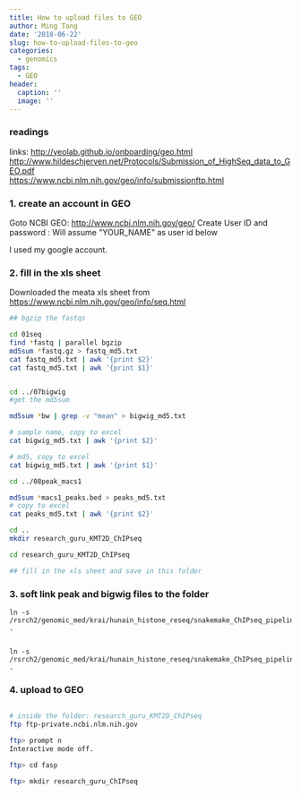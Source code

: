 ```yaml
---
title: How to upload files to GEO
author: Ming Tang
date: '2018-06-22'
slug: how-to-upload-files-to-geo
categories:
  - genomics
tags:
  - GEO
header:
  caption: ''
  image: ''
---
```


### readings 

links: 
http://yeolab.github.io/onboarding/geo.html  
http://www.hildeschjerven.net/Protocols/Submission_of_HighSeq_data_to_GEO.pdf  
https://www.ncbi.nlm.nih.gov/geo/info/submissionftp.html  


### 1. create an account in GEO

Goto NCBI GEO: http://www.ncbi.nlm.nih.gov/geo/
Create User ID and password : Will assume "YOUR_NAME" as user id below 

I used my google account.

### 2. fill in the xls sheet 

Downloaded the meata xls sheet from https://www.ncbi.nlm.nih.gov/geo/info/seq.html  

```bash
## bgzip the fastqs

cd 01seq
find *fastq | parallel bgzip
md5sum *fastq.gz > fastq_md5.txt 
cat fastq_md5.txt | awk '{print $2}'
cat fastq_md5.txt | awk '{print $1}'


cd ../07bigwig
#get the md5sum

md5sum *bw | grep -v "mean" > bigwig_md5.txt

# sample name, copy to excel
cat bigwig_md5.txt | awk '{print $2}'

# md5, copy to excel
cat bigwig_md5.txt | awk '{print $1}'

cd ../08peak_macs1

md5sum *macs1_peaks.bed > peaks_md5.txt
# copy to excel
cat peaks_md5.txt | awk '{print $2}'

cd ..
mkdir research_guru_KMT2D_ChIPseq

cd research_guru_KMT2D_ChIPseq

## fill in the xls sheet and save in this folder
```



### 3. soft link peak and bigwig files to the folder
```
ln -s /rsrch2/genomic_med/krai/hunain_histone_reseq/snakemake_ChIPseq_pipeline_downsample/07bigwig/*bw .


ln -s /rsrch2/genomic_med/krai/hunain_histone_reseq/snakemake_ChIPseq_pipeline_downsample/08peak_macs1/*macs1_peaks.bed .
```

### 4. upload to GEO

```bash

# inside the folder: research_guru_KMT2D_ChIPseq
ftp ftp-private.ncbi.nlm.nih.gov

ftp> prompt n
Interactive mode off.

ftp> cd fasp

ftp> mkdir research_guru_ChIPseq
```
